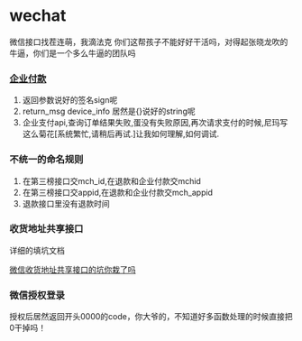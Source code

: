 # wechat

微信接口找茬连萌，我滴法克
你们这帮孩子不能好好干活吗，对得起张晓龙吹的牛逼，你们是一个多么牛逼的团队吗


### [企业付款](http://pay.weixin.qq.com/wiki/doc/api/mch_pay.php?chapter=14_2)

1. 返回参数说好的签名sign呢
2. return_msg device_info 居然是{}说好的string呢
3. 企业支付api,查询订单结果失败,蛋没有失败原因,再次请求支付的时候,尼玛写这么菊花[系统繁忙,请稍后再试.]让我如何理解,如何调试.

### 不统一的命名规则

1. 在第三榜接口交mch_id,在退款和企业付款交mchid
2. 在第三榜接口交appid,在退款和企业付款交mch_appid
3. 退款接口里没有退款时间

### 收货地址共享接口

详细的填坑文档

[微信收货地址共享接口的坑你栽了吗](http://feed.hjue.me/articles/detail/2015-04-18/492466)

### 微信授权登录

授权后居然返回开头0000的code，你大爷的，不知道好多函数处理的时候直接把0干掉吗！
